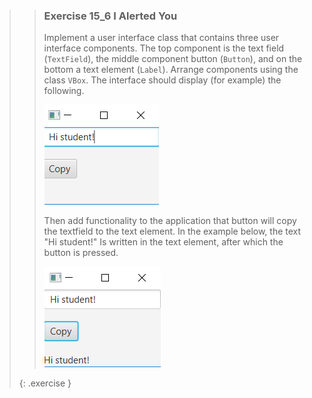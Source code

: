 >>### Exercise 15_6 I Alerted You
>>
>>Implement a user interface class that contains three user interface components. The top component is the text field (`TextField`), the middle component button (`Button`), and on the bottom a text element (`Label`). Arrange components using the class `VBox`. The interface should display (for example) the following.
>>
>> ![Hi Student](images/exercise/week11/15_6_HiStudent1.png)
>>
>>Then add functionality to the application that button will copy the textfield to the text element. In the example below, the text "Hi student!" Is written in the text element, after which the button is pressed.
>>
>> ![Hi Student](images/exercise/week11/15_6_HiStudent2.png)
>>
>{: .exercise }